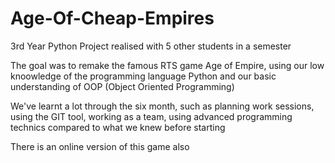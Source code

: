 # Age-Of-Cheap-Empires

3rd Year Python Project realised with 5 other students in a semester

The goal was to remake the famous RTS game Age of Empire, 
using our low knoowledge of the programming language Python and our basic understanding of OOP (Object Oriented Programming)

We've learnt a lot through the six month, such as planning work sessions, using the GIT tool, working as a team, using advanced programming technics compared to what
we knew before starting

There is an online version of this game also
